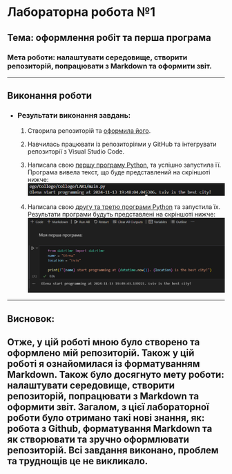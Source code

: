 # Лабораторна робота №1
## Тема: оформлення робіт та перша програма
### Мета роботи: налаштувати середовище, створити репозиторій, попрацювати з Markdown та оформити звіт.

---
## Виконання роботи
* ### Результати виконання завдань:
    1. Створила репозиторій та [оформила його](https://github.com/OlenaMizerak/College).
    1. Навчилась працювати із репозиторіями у GitHub та інтегрувати репозиторії з Visual Studio Code.
    1. Написала свою [першу програму Python](./main.py), та успішно запустила її. Програма вивела текст, що буде представлений на скріншоті нижче:
    ![скрін1](image.png)

    1. Написала свою [другу та третю програми Python](./main.ipynb) та запустила їх. Результати програми будуть представлені на скріншоті нижче:
    ![скрін2](image-1.png)

---
## Висновок:
Отже, у цій роботі мною було створено та оформлено мій репозиторій. Також у цій роботі я ознайомилася із форматуванням Markdown. Також було досягнуто мету роботи: налаштувати середовище, створити репозиторій, попрацювати з Markdown та оформити звіт. Загалом, з цієї лабораторної роботи було отримано такі нові знання, як: робота з Github, форматування Markdown та як створювати та зручно оформлювати репозиторій. Всі завдання виконано, проблем та труднощів це не викликало.
---
⠀⠀⠀⠀